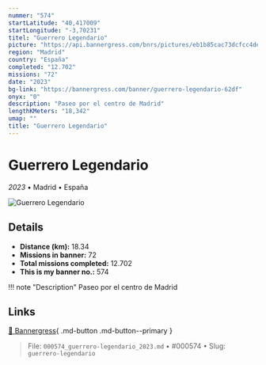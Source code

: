 ```yaml
---
nummer: "574"
startLatitude: "40,417009"
startLongitude: "-3,70231"
titel: "Guerrero Legendario"
picture: "https://api.bannergress.com/bnrs/pictures/eb1b85cac73dcfcc4de21edf4c16aee3"
region: "Madrid"
country: "España"
completed: "12.702"
missions: "72"
date: "2023"
bg-link: "https://bannergress.com/banner/guerrero-legendario-62df"
onyx: "0"
description: "Paseo por el centro de Madrid"
lengthKMeters: "18,342"
umap: ""
title: "Guerrero Legendario"
---
```

# Guerrero Legendario

*2023* • Madrid • España

![Guerrero Legendario](https://api.bannergress.com/bnrs/pictures/eb1b85cac73dcfcc4de21edf4c16aee3)

## Details
- **Distance (km):** 18.34
- **Missions in banner:** 72
- **Total missions completed:** 12.702
- **This is my banner no.:** 574


!!! note "Description"
    Paseo por el centro de Madrid



## Links
[🔗 Bannergress](https://bannergress.com/banner/guerrero-legendario-62df){ .md-button .md-button--primary }



> File: `000574_guerrero-legendario_2023.md` • #000574 • Slug: `guerrero-legendario`
